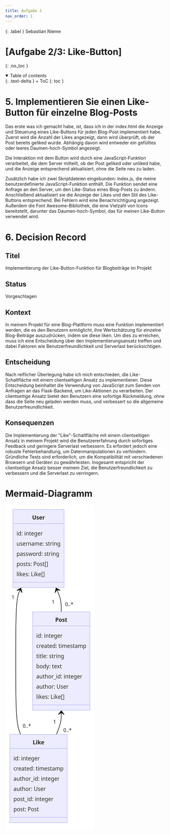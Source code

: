 ```yaml
---
title: Aufgabe 2
nav_order: 1
---
```


{: .label }
Sebastian Nieme

# [Aufgabe 2/3: Like-Button]
{: .no_toc }

<details open markdown="block">
{: .text-delta }
<summary>Table of contents</summary>
+ ToC
{: toc }
</details>

# 5. Implementieren Sie einen Like-Button für einzelne Blog-Posts
Das erste was ich gemacht habe, ist, dass ich in der index.html die Anzeige und Steuerung eines Like-Buttons für jeden Blog-Post implementiert habe. Zuerst wird die Anzahl der Likes angezeigt, dann wird überprüft, ob der Post bereits geliked wurde. Abhängig davon wird entweder ein gefülltes oder leeres Daumen-hoch-Symbol angezeigt. 

Die Interaktion mit dem Button wird durch eine JavaScript-Funktion verarbeitet, die dem Server mitteilt, ob der Post geliked oder unliked habe, und die Anzeige entsprechend aktualisiert, ohne die Seite neu zu laden.

Zusätzlich habe ich zwei Skriptdateien eingebunden: index.js, die meine benutzerdefinierte JavaScript-Funktion enthält. Die Funktion sendet eine Anfrage an den Server, um den Like-Status eines Blog-Posts zu ändern. Anschließend aktualisiert sie die Anzeige der Likes und den Stil des Like-Buttons entsprechend. Bei Fehlern wird eine Benachrichtigung angezeigt. Außerdem die Font Awesome-Bibliothek, die eine Vielzahl von Icons bereitstellt, darunter das Daumen-hoch-Symbol, das für meinen Like-Button verwendet wird.

# 6. Decision Record
## Titel
Implementierung der Like-Button-Funktion für Blogbeiträge im Projekt

## Status
Vorgeschlagen

## Kontext
In meinem Projekt für eine Blog-Plattform muss eine Funktion implementiert werden, die es den Benutzern ermöglicht, ihre Wertschätzung für einzelne Blog-Beiträge auszudrücken, indem sie diese liken. Um dies zu erreichen, muss ich eine Entscheidung über den Implementierungsansatz treffen und dabei Faktoren wie Benutzerfreundlichkeit und Serverlast berücksichtigen.

## Entscheidung
Nach reiflicher Überlegung habe ich mich entschieden, die Like-Schaltfläche mit einem clientseitigen Ansatz zu implementieren. Diese Entscheidung beinhaltet die Verwendung von JavaScript zum Senden von Anfragen an das Flask-Backend, um Like-Aktionen zu verarbeiten. Der clientseitige Ansatz bietet den Benutzern eine sofortige Rückmeldung, ohne dass die Seite neu geladen werden muss, und verbessert so die allgemeine Benutzerfreundlichkeit.

## Konsequenzen
Die Implementierung der "Like"-Schaltfläche mit einem clientseitigen Ansatz in meinem Projekt wird die Benutzererfahrung durch sofortiges Feedback und geringere Serverlast verbessern. Es erfordert jedoch eine robuste Fehlerbehandlung, um Datenmanipulationen zu verhindern. Gründliche Tests sind erforderlich, um die Kompatibilität mit verschiedenen Browsern und Geräten zu gewährleisten. Insgesamt entspricht der clientseitige Ansatz besser meinem Ziel, die Benutzerfreundlichkeit zu verbessern und die Serverlast zu verringern.


# Mermaid-Diagramm 
![Diagramm](/docs/assets/mermaiddiagramm.png) 

